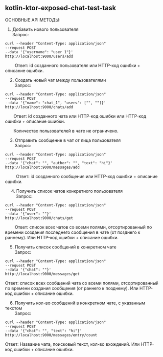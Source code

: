 ## kotlin-ktor-exposed-chat-test-task

ОСНОВНЫЕ API МЕТОДЫ:

1.  Добавить нового пользователя  
    Запрос:

```plaintext
curl --header "Content-Type: application/json" 
--request POST 
--data '{"username": "user_1"}' 
http://localhost:9000/users/add
```

  
        Ответ: id созданного пользователя или HTTP-код ошибки + описание ошибки.

    2. Создать новый чат между пользователями  
        Запрос:

```plaintext
curl --header "Content-Type: application/json" 
--request POST 
--data '{"name": "chat_1", "users": ["", ""]}' 
http://localhost:9000/chats/add
```

  
       Ответ: id созданного чата или HTTP-код ошибки или HTTP-код ошибки + описание ошибки.

       Количество пользователей в чате не ограничено.

    3. Отправить сообщение в чат от лица пользователя  
        Запрос:

```plaintext
curl --header "Content-Type: application/json" 
--request POST 
--data '{"chat": "", "author": "", "text": "hi"}' 
http://localhost:9000/messages/add
```

  
         Ответ: id созданного сообщения или HTTP-код ошибки + описание ошибки.

     4. Получить список чатов конкретного пользователя  
         Запрос:

```plaintext
curl --header "Content-Type: application/json" 
--request POST 
--data '{"user": ""}' 
http://localhost:9000/chats/get
```

  
        Ответ: cписок всех чатов со всеми полями, отсортированный по времени создания последнего сообщения в чате (от позднего к раннему). Или HTTP-код ошибки + описание ошибки.

    5. Получить список сообщений в конкретном чате  
        Запрос:

```plaintext
curl --header "Content-Type: application/json" 
--request POST 
--data '{"chat": ""}' 
http://localhost:9000/messages/get
```

  
Ответ: список всех сообщений чата со всеми полями, отсортированный по времени создания сообщения (от раннего к позднему). Или HTTP-код ошибки + описание ошибки.

    6. Получить кол-во сообщений в конкретном чате, с указанным текстом  
        Запрос:

```plaintext
curl --header "Content-Type: application/json" 
--request POST 
--data '{"chat": "", "text": "hi"}' 
http://localhost:9000/messages/entry/count
```

  
Ответ: Название чата, поисковый текст, кол-во вхождений. Или HTTP-код ошибки + описание ошибки.
